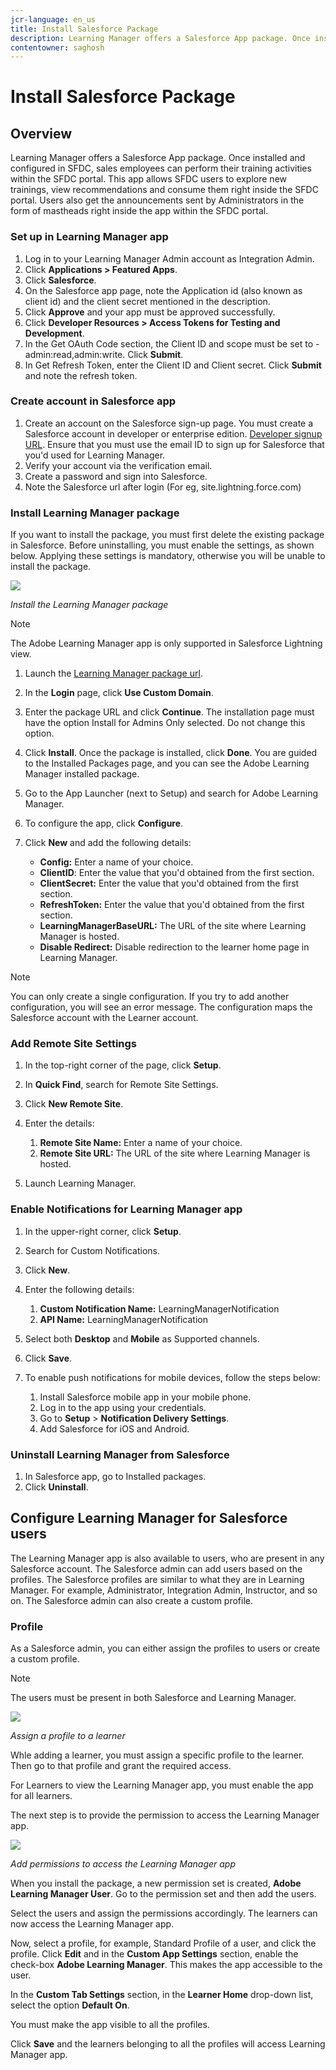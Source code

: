 ```yaml
---
jcr-language: en_us
title: Install Salesforce Package
description: Learning Manager offers a Salesforce App package. Once installed and configured in SFDC, sales employees can perform their training activities within the SFDC portal. This app allows SFDC users to explore new trainings, view recommendations and consume them right inside the SFDC portal. Users also get the announcements sent by Administrators in the form of mastheads right inside the app within the SFDC portal.
contentowner: saghosh
---
```



# Install Salesforce Package

## Overview

Learning Manager offers a Salesforce App package. Once installed and configured in SFDC, sales employees can perform their training activities within the SFDC portal. This app allows SFDC users to explore new trainings, view recommendations and consume them right inside the SFDC portal. Users also get the announcements sent by Administrators in the form of mastheads right inside the app within the SFDC portal.  

### Set up in Learning Manager app

1. Log in to your Learning Manager Admin account as Integration Admin.
1. Click **Applications > Featured Apps**.
1. Click **Salesforce**.
1. On the Salesforce app page, note the Application id (also known as client id) and the client secret mentioned in the description.
1. Click **Approve** and your app must be approved successfully.
1. Click **Developer Resources > Access Tokens for Testing and Development**.
1. In the Get OAuth Code section, the Client ID and scope must be set to - admin:read,admin:write. Click **Submit**.
1. In Get Refresh Token, enter the Client ID and Client secret. Click **Submit** and note the refresh token.

### Create account in Salesforce app

1. Create an account on the Salesforce sign-up page. You must create a Salesforce account in developer or enterprise edition.  [Developer signup URL](https://developer.salesforce.com/signup). Ensure that you must use the email ID to sign up for Salesforce that you'd used for Learning Manager. 
1. Verify your account via the verification email. 
1. Create a password and sign into Salesforce.
1. Note the Salesforce url after login (For eg, site.lightning.force.com)

### Install Learning Manager package

If you want to install the package, you must first delete the existing package in Salesforce. Before uninstalling, you must enable the settings, as shown below. Applying these settings is mandatory, otherwise you will be unable to install the package. 

![](assets/uninstall-package.png)

*Install the Learning Manager package*

>[!NOTE]
>
>The Adobe Learning Manager app is only supported in Salesforce Lightning view.

1. Launch the  [Learning Manager package url](https://nam04.safelinks.protection.outlook.com/?url=https%3A%2F%2Ftest.salesforce.com%2Fpackaging%2FinstallPackage.apexp%3Fp0%3D04t1k0000008YWn&data=04%7C01%7Ckillamse%40adobe.com%7Cf588f553fc694d2edee108d9a5c74711%7Cfa7b1b5a7b34438794aed2c178decee1%7C0%7C0%7C637723097572585825%7CUnknown%7CTWFpbGZsb3d8eyJWIjoiMC4wLjAwMDAiLCJQIjoiV2luMzIiLCJBTiI6Ik1haWwiLCJXVCI6Mn0%3D%7C1000&sdata=mhYKVdwvS4F7WPruy0Kvw%2FsqgWxzTQpaZJyEACu8CNw%3D&reserved=0).  
1. In the **Login** page, click **Use Custom Domain**.

1. Enter the package URL and click **Continue**. The installation page must have the option Install for Admins Only selected. Do not change this option.
1. Click **Install**. Once the package is installed, click **Done**. You are guided to the Installed Packages page, and you can see the Adobe Learning Manager installed package.

1. Go to the App Launcher (next to Setup) and search for Adobe Learning Manager.
1. To configure the app, click **Configure**.
1. Click **New** and add the following details:

   * **Config:** Enter a name of your choice.
   * **ClientID**: Enter the value that you'd obtained from the first section.
   * **ClientSecret:** Enter the value that you'd obtained from the first section.
   * **RefreshToken:** Enter the value that you'd obtained from the first section.
   * **LearningManagerBaseURL:** The URL of the site where Learning Manager is hosted.
   * **Disable Redirect:** Disable redirection to the learner home page in Learning Manager.

>[!NOTE]
>
>You can only create a single configuration. If you try to add another configuration, you will see an error message. The configuration maps the Salesforce account with the Learner account.

### Add Remote Site Settings

1. In the top-right corner of the page, click **Setup**.
1. In **Quick Find**, search for Remote Site Settings.
1. Click **New Remote Site**.
1. Enter the details:

   1. **Remote Site Name:** Enter a name of your choice.
   1. **Remote Site URL:** The URL of the site where Learning Manager is hosted.

1. Launch Learning Manager.

### Enable Notifications for Learning Manager app

1. In the upper-right corner, click **Setup**. 
1. Search for Custom Notifications. 
1. Click **New**.
1. Enter the following details:  

   1. **Custom Notification Name:** LearningManagerNotification 
   1. **API Name:** LearningManagerNotification

1. Select both **Desktop** and **Mobile** as Supported channels.

1. Click **Save**.
1. To enable push notifications for mobile devices, follow the steps below:

   1. Install Salesforce mobile app in your mobile phone.
   1. Log in to the app using your credentials.
   1. Go to **Setup** > **Notification Delivery Settings**.
   1. Add Salesforce for iOS and Android.

### Uninstall Learning Manager from Salesforce

1. In Salesforce app, go to Installed packages.
1. Click **Uninstall**.

## Configure Learning Manager for Salesforce users

The Learning Manager app is also available to users, who are present in any Salesforce account. The Salesforce admin can add users based on the profiles. The Salesforce profiles are similar to what they are in Learning Manager. For example, Administrator, Integration Admin, Instructor, and so on. The Salesforce admin can also create a custom profile.

### Profile

As a Salesforce admin, you can either assign the profiles to users or create a custom profile.

>[!NOTE]
>
>The users must be present in both Salesforce and Learning Manager.

![](assets/create-profile.png)

*Assign a profile to a learner*

Whle adding a learner, you must assign a specific profile to the learner. Then go to that profile and grant the required access.

For Learners to view the Learning Manager app, you must enable the app for all learners.

The next step is to provide the permission to access the Learning Manager app.

![](assets/permission-set.png)

*Add permissions to access the Learning Manager app*

When you install the package, a new permission set is created, **Adobe Learning Manager User**. Go to the permission set and then add the users.

Select the users and assign the permissions accordingly. The learners can now access the Learning Manager app.

Now, select a profile, for example, Standard Profile of a user, and click the profile. Click **Edit** and in the **Custom App Settings** section, enable the check-box **Adobe Learning Manager**. This makes the app accessible to the user.

In the **Custom Tab Settings** section, in the **Learner Home** drop-down list, select the option **Default On**.

You must make the app visible to all the profiles.

Click **Save** and the learners belonging to all the profiles will access Learning Manager app.
